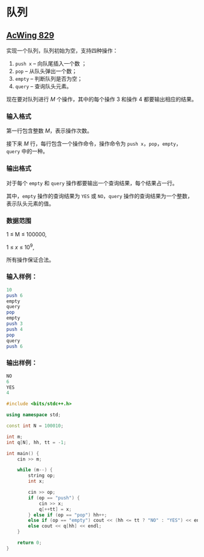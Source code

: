 # 队列

## [AcWing 829](https://www.acwing.com/problem/content/831/)

实现一个队列，队列初始为空，支持四种操作：

1. `push x` – 向队尾插入一个数 ；
2. `pop` – 从队头弹出一个数；
3. `empty` – 判断队列是否为空；
4. `query` – 查询队头元素。

现在要对队列进行 $M$ 个操作，其中的每个操作 $3$ 和操作 $4$ 都要输出相应的结果。

### **输入格式**

第一行包含整数 $M$，表示操作次数。

接下来 $M$ 行，每行包含一个操作命令，操作命令为 `push x`，`pop`，`empty`，`query` 中的一种。

### **输出格式**

对于每个 `empty` 和 `query` 操作都要输出一个查询结果，每个结果占一行。

其中，`empty` 操作的查询结果为 `YES` 或 `NO`，`query` 操作的查询结果为一个整数，表示队头元素的值。

### **数据范围**

1 ≤ M ≤ 100000,

1 ≤ $x$ ≤ $10^9$,

所有操作保证合法。

### **输入样例：**

```perl
10
push 6
empty
query
pop
empty
push 3
push 4
pop
query
push 6
```

### **输出样例：**

```objectivec
NO
6
YES
4
```

```cpp
#include <bits/stdc++.h>

using namespace std;

const int N = 100010;

int m;
int q[N], hh, tt = -1;

int main() {
    cin >> m;

    while (m--) {
        string op;
        int x;

        cin >> op;
        if (op == "push") {
            cin >> x;
            q[++tt] = x;
        } else if (op == "pop") hh++;
        else if (op == "empty") cout << (hh <= tt ? "NO" : "YES") << endl;
        else cout << q[hh] << endl;
    }

    return 0;
}
```